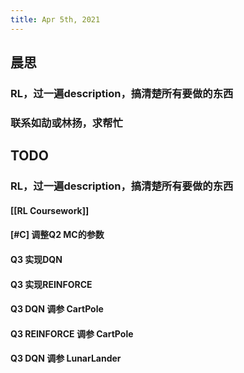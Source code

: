 ```yaml
---
title: Apr 5th, 2021
---
```


## 晨思
### RL，过一遍description，搞清楚所有要做的东西
### 联系如劼或林扬，求帮忙
## TODO
### RL，过一遍description，搞清楚所有要做的东西
#### [[RL Coursework]]
#### [#C] 调整Q2 MC的参数
#### Q3 实现DQN
#### Q3 实现REINFORCE
#### Q3 DQN 调参 CartPole
#### Q3 REINFORCE 调参 CartPole
#### Q3 DQN 调参 LunarLander
